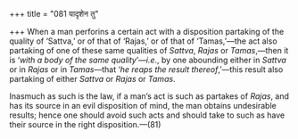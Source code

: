 +++
title = "081 यादृशेन तु"

+++
When a man perforins a certain act with a disposition partaking of the
quality of ‘Sattva,’ or of that of ‘Rajas,’ or of that of ‘Tamas,’—the
act also partaking of one of these same qualities of *Sattva*, *Rajas*
or *Tamas*,—then it is ‘*with a body of the same quality*’—*i.e*., by
one abounding either in *Sattva* or in *Rajas* or in *Tamas*—that ‘*he
reaps the result thereof*,’—this result also partaking of either
*Sattva* or *Rajas* or *Tamas*.

Inasmuch as such is the law, if a man’s act is such as partakes of
*Rajas*, and has its source in an evil disposition of mind, the man
obtains undesirable results; hence one should avoid such acts and should
take to such as have their source in the right disposition.—(81)
